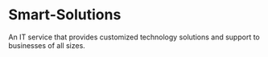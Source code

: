 # Smart-Solutions
An IT service that provides customized technology solutions and support to businesses of all sizes.
